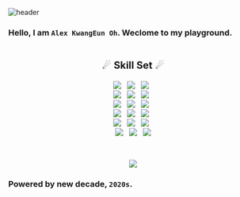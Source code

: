 ![header](https://capsule-render.vercel.app/api?type=wave&color=gradient&height=300&section=header&text=Alex%20KwangEun%20OH&fontSize=70&fontColor=&rotate=0&animation=twinkling)

### Hello, I am **`Alex KwangEun Oh`**. Weclome to my playground.

<p align="center" style="font-size: 20px;">
<br/>
☄ <b>Skill Set</b> ☄
</p>
<p align="center">
    <img src="https://img.shields.io/badge/C++-00599C?style=flat-square&logo=C%2B%2B&logoColor=white"/>&nbsp;&nbsp;
    <img src="https://img.shields.io/badge/C%23-239120?style=flat-square&logo=C%20Sharp&logoColor=white"/>&nbsp;&nbsp;
    <img src="https://img.shields.io/badge/JavaScript-F7DF1E?style=flat-square&logo=JavaScript&logoColor=black"/>&nbsp;&nbsp;
    <br/>
    <img src="https://img.shields.io/badge/PHP-777BB4?style=flat-square&logo=PHP&logoColor=white"/>&nbsp;&nbsp;
    <img src="https://img.shields.io/badge/Java-007396?style=flat-square&logo=Java&logoColor=white"/>&nbsp;&nbsp;
    <img src="https://img.shields.io/badge/TypeScript-3178C6?style=flat-square&logo=TypeScript&logoColor=white"/>&nbsp;&nbsp;
    <br/>
    <img src="https://img.shields.io/badge/HTML5-E34F26?style=flat-square&logo=HTML5&logoColor=white"/>&nbsp;&nbsp;
    <img src="https://img.shields.io/badge/CSS3-1572B6?style=flat-square&logo=CSS3&logoColor=white"/>&nbsp;&nbsp;
    <img src="https://img.shields.io/badge/Vue.js-4FC08D?style=flat-square&logo=Vue.js&logoColor=white"/>&nbsp;&nbsp;
    <br/>
    <img src="https://img.shields.io/badge/Vuetify-1867C0?style=flat-square&logo=Vuetify&logoColor=white"/>&nbsp;&nbsp;
    <img src="https://img.shields.io/badge/jQuery-0769AD?style=flat-square&logo=jQuery&logoColor=white"/>&nbsp;&nbsp;
    <img src="https://img.shields.io/badge/Node.js-339933?style=flat-square&logo=Node.js&logoColor=white"/>&nbsp;&nbsp;
    <br/>
    <img src="https://img.shields.io/badge/Express-000000?style=flat-square&logo=Express&logoColor=white"/>&nbsp;&nbsp;
    <img src="https://img.shields.io/badge/Laravel-FF2D20?style=flat-square&logo=Laravel&logoColor=white"/>&nbsp;&nbsp;
    <img src="https://img.shields.io/badge/CodeIgniter-EF4223?style=flat-square&logo=CodeIgniter&logoColor=white"/>&nbsp;&nbsp;
    <br/>
    <img src="https://img.shields.io/badge/MySQL-4479A1?style=flat-square&logo=MySQL&logoColor=white"/>&nbsp;&nbsp;
    <img src="https://img.shields.io/badge/MS SQL Server-CC2927?style=flat-square&logo=Microsoft%20SQL%20Server&logoColor=white"/>&nbsp;&nbsp;
    <img src="https://img.shields.io/badge/MongoDB-47A248?style=flat-square&logo=MongoDB&logoColor=white"/>
</p>
<br/>

<p align="center">
  <a href="https://github.com/anuraghazra/github-readme-stats">
    <img src="https://github-readme-stats.vercel.app/api?username=kko2017&hide=contribs,stars&show_icons=true&theme=tokyonight"/>
  </a>
</p>

### Powered by new decade, `2020s`.

<!--
**kko2017/kko2017** is a ✨ _special_ ✨ repository because its `README.md` (this file) appears on your GitHub profile.

Here are some ideas to get you started:

- 🔭 I’m currently working on ...
- 🌱 I’m currently learning ...
- 👯 I’m looking to collaborate on ...
- 🤔 I’m looking for help with ...
- 💬 Ask me about ...
- 📫 How to reach me: ...
- 😄 Pronouns: ...
- ⚡ Fun fact: ...
-->
